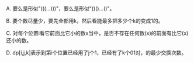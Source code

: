A. 要么是形似"(((...)))"，要么是形似"()()...()"。

B. 要个数尽量少，要先全部用k，然后看能最多把多少个k的变成1的。

C. 对每个位置i看它前面比它小的数x当中，是否不存在任何数(x)的前面有比它(x)还小的数。

D. dp[i,j,k]表示到第i个位置已经用了j个1，已经有了k个01对，的最少交换次数。
